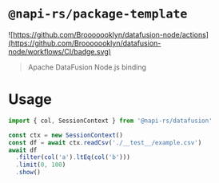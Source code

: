 # `@napi-rs/package-template`

![https://github.com/Brooooooklyn/datafusion-node/actions](https://github.com/Brooooooklyn/datafusion-node/workflows/CI/badge.svg)

> Apache DataFusion Node.js binding

# Usage

```ts
import { col, SessionContext } from '@napi-rs/datafusion'

const ctx = new SessionContext()
const df = await ctx.readCsv('./__test__/example.csv')
await df
  .filter(col('a').ltEq(col('b')))
  .limit(0, 100)
  .show()
```
